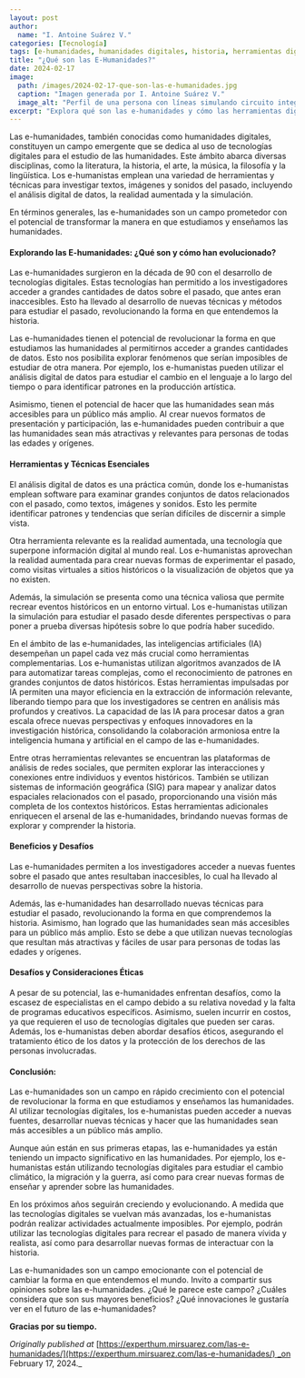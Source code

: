 ```yaml
---
layout: post
author:
  name: "I. Antoine Suárez V."
categories: [Tecnología]
tags: [e-humanidades, humanidades digitales, historia, herramientas digitales]
title: "¿Qué son las E-Humanidades?"
date: 2024-02-17
image:
  path: /images/2024-02-17-que-son-las-e-humanidades.jpg
  caption: "Imagen generada por I. Antoine Suárez V."
  image_alt: "Perfil de una persona con líneas simulando circuito integrado"
excerpt: "Explora qué son las e-humanidades y cómo las herramientas digitales están transformando el estudio de la historia, el arte y otras disciplinas humanas."
---
```



Las e-humanidades, también conocidas como humanidades digitales, constituyen un campo emergente que se dedica al uso de tecnologías digitales para el estudio de las humanidades. Este ámbito abarca diversas disciplinas, como la literatura, la historia, el arte, la música, la filosofía y la lingüística. Los e-humanistas emplean una variedad de herramientas y técnicas para investigar textos, imágenes y sonidos del pasado, incluyendo el análisis digital de datos, la realidad aumentada y la simulación.

En términos generales, las e-humanidades son un campo prometedor con el potencial de transformar la manera en que estudiamos y enseñamos las humanidades.

#### Explorando las E-humanidades: ¿Qué son y cómo han evolucionado?

Las e-humanidades surgieron en la década de 90 con el desarrollo de tecnologías digitales. Estas tecnologías han permitido a los investigadores acceder a grandes cantidades de datos sobre el pasado, que antes eran inaccesibles. Esto ha llevado al desarrollo de nuevas técnicas y métodos para estudiar el pasado, revolucionando la forma en que entendemos la historia.

Las e-humanidades tienen el potencial de revolucionar la forma en que estudiamos las humanidades al permitirnos acceder a grandes cantidades de datos. Esto nos posibilita explorar fenómenos que serían imposibles de estudiar de otra manera. Por ejemplo, los e-humanistas pueden utilizar el análisis digital de datos para estudiar el cambio en el lenguaje a lo largo del tiempo o para identificar patrones en la producción artística.

Asimismo, tienen el potencial de hacer que las humanidades sean más accesibles para un público más amplio. Al crear nuevos formatos de presentación y participación, las e-humanidades pueden contribuir a que las humanidades sean más atractivas y relevantes para personas de todas las edades y orígenes.

#### Herramientas y Técnicas Esenciales

El análisis digital de datos es una práctica común, donde los e-humanistas emplean software para examinar grandes conjuntos de datos relacionados con el pasado, como textos, imágenes y sonidos. Esto les permite identificar patrones y tendencias que serían difíciles de discernir a simple vista.

Otra herramienta relevante es la realidad aumentada, una tecnología que superpone información digital al mundo real. Los e-humanistas aprovechan la realidad aumentada para crear nuevas formas de experimentar el pasado, como visitas virtuales a sitios históricos o la visualización de objetos que ya no existen.

Además, la simulación se presenta como una técnica valiosa que permite recrear eventos históricos en un entorno virtual. Los e-humanistas utilizan la simulación para estudiar el pasado desde diferentes perspectivas o para poner a prueba diversas hipótesis sobre lo que podría haber sucedido.

En el ámbito de las e-humanidades, las inteligencias artificiales (IA) desempeñan un papel cada vez más crucial como herramientas complementarias. Los e-humanistas utilizan algoritmos avanzados de IA para automatizar tareas complejas, como el reconocimiento de patrones en grandes conjuntos de datos históricos. Estas herramientas impulsadas por IA permiten una mayor eficiencia en la extracción de información relevante, liberando tiempo para que los investigadores se centren en análisis más profundos y creativos. La capacidad de las IA para procesar datos a gran escala ofrece nuevas perspectivas y enfoques innovadores en la investigación histórica, consolidando la colaboración armoniosa entre la inteligencia humana y artificial en el campo de las e-humanidades.

Entre otras herramientas relevantes se encuentran las plataformas de análisis de redes sociales, que permiten explorar las interacciones y conexiones entre individuos y eventos históricos. También se utilizan sistemas de información geográfica (SIG) para mapear y analizar datos espaciales relacionados con el pasado, proporcionando una visión más completa de los contextos históricos. Estas herramientas adicionales enriquecen el arsenal de las e-humanidades, brindando nuevas formas de explorar y comprender la historia.

#### Beneficios y Desafíos

Las e-humanidades permiten a los investigadores acceder a nuevas fuentes sobre el pasado que antes resultaban inaccesibles, lo cual ha llevado al desarrollo de nuevas perspectivas sobre la historia.

Además, las e-humanidades han desarrollado nuevas técnicas para estudiar el pasado, revolucionando la forma en que comprendemos la historia. Asimismo, han logrado que las humanidades sean más accesibles para un público más amplio. Esto se debe a que utilizan nuevas tecnologías que resultan más atractivas y fáciles de usar para personas de todas las edades y orígenes.

#### Desafíos y Consideraciones Éticas

A pesar de su potencial, las e-humanidades enfrentan desafíos, como la escasez de especialistas en el campo debido a su relativa novedad y la falta de programas educativos específicos. Asimismo, suelen incurrir en costos, ya que requieren el uso de tecnologías digitales que pueden ser caras. Además, los e-humanistas deben abordar desafíos éticos, asegurando el tratamiento ético de los datos y la protección de los derechos de las personas involucradas.

#### Conclusión:

Las e-humanidades son un campo en rápido crecimiento con el potencial de revolucionar la forma en que estudiamos y enseñamos las humanidades. Al utilizar tecnologías digitales, los e-humanistas pueden acceder a nuevas fuentes, desarrollar nuevas técnicas y hacer que las humanidades sean más accesibles a un público más amplio.

Aunque aún están en sus primeras etapas, las e-humanidades ya están teniendo un impacto significativo en las humanidades. Por ejemplo, los e-humanistas están utilizando tecnologías digitales para estudiar el cambio climático, la migración y la guerra, así como para crear nuevas formas de enseñar y aprender sobre las humanidades.

En los próximos años seguirán creciendo y evolucionando. A medida que las tecnologías digitales se vuelvan más avanzadas, los e-humanistas podrán realizar actividades actualmente imposibles. Por ejemplo, podrán utilizar las tecnologías digitales para recrear el pasado de manera vívida y realista, así como para desarrollar nuevas formas de interactuar con la historia.

Las e-humanidades son un campo emocionante con el potencial de cambiar la forma en que entendemos el mundo. Invito a compartir sus opiniones sobre las e-humanidades. ¿Qué le parece este campo? ¿Cuáles considera que son sus mayores beneficios? ¿Qué innovaciones le gustaría ver en el futuro de las e-humanidades?

**Gracias por su tiempo.**

_Originally published at_ [https://experthum.mirsuarez.com/las-e-humanidades/](https://experthum.mirsuarez.com/las-e-humanidades/) _on February 17, 2024._